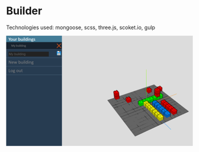 # Builder

Technologies used: mongoose, scss, three.js, scoket.io, gulp

<img src="https://github.com/mterczynski/builder/blob/master/static/images/preview.PNG" >
